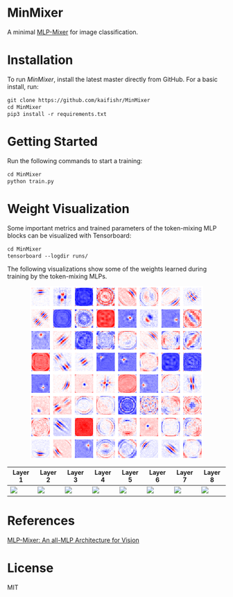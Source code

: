 # **MinMixer**

A minimal [MLP-Mixer](https://arxiv.org/abs/2105.01601) for image classification.


# Installation

To run *MinMixer*, install the latest master directly from GitHub. For a basic install, run:

```console
git clone https://github.com/kaifishr/MinMixer
cd MinMixer 
pip3 install -r requirements.txt
```


# Getting Started

Run the following commands to start a training:

```console
cd MinMixer 
python train.py 
```


# Weight Visualization

Some important metrics and trained parameters of the token-mixing MLP blocks can be visualized with Tensorboard:

```console
cd MinMixer 
tensorboard --logdir runs/
```

The following visualizations show some of the weights learned during training by the token-mixing MLPs.

<center>

![](/assets/images/weights.png)

</center>

<center>

| Layer 1 | Layer 2 | Layer 3  | Layer 4  | Layer 5  | Layer 6  | Layer 7  | Layer 8 |
|---|---|---|---|---|---|---|---|
| ![](/docs/images/layer_01.png) | ![](/docs/images/layer_02.png) | ![](/docs/images/layer_03.png) | ![](/docs/images/layer_04.png) | ![](/docs/images/layer_05.png) | ![](/docs/images/layer_06.png) | ![](/docs/images/layer_07.png) | ![](/docs/images/layer_08.png)

</center>


# References

[MLP-Mixer: An all-MLP Architecture for Vision](https://arxiv.org/abs/2105.01601)


# License

MIT